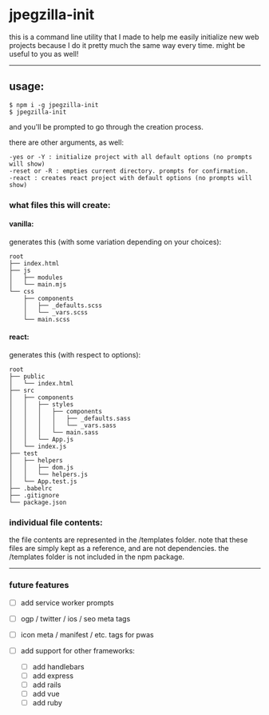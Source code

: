 # jpegzilla-init

this is a command line utility that I made to help me easily initialize new web projects because I do it pretty much the same way every time. might be useful to you as well!

---

## usage:

```
$ npm i -g jpegzilla-init
$ jpegzilla-init
```

and you'll be prompted to go through the creation process.

there are other arguments, as well:

```
-yes or -Y : initialize project with all default options (no prompts will show)
-reset or -R : empties current directory. prompts for confirmation.
-react : creates react project with default options (no prompts will show)
```

### what files this will create:

#### vanilla:

generates this (with some variation depending on your choices):

```
root
├── index.html
├── js
│   ├── modules
│   └── main.mjs
└── css
    ├── components
    │   ├── _defaults.scss
    │   └── _vars.scss
    └── main.scss
```

#### react:

generates this (with respect to options):

```
root
├── public
│   └── index.html
├── src
│   ├── components
│   │   ├── styles
│   │   │   ├── components
│   │   │   │   ├── _defaults.sass
│   │   │   │   └── _vars.sass
│   │   │   └── main.sass
│   │   └── App.js
│   └── index.js
├── test
│   ├── helpers
│   │   ├── dom.js
│   │   └── helpers.js
│   └── App.test.js
├── .babelrc
├── .gitignore
└── package.json
```

### individual file contents:

the file contents are represented in the /templates folder. note that these files are simply kept as a reference, and are not dependencies. the /templates folder is not included in the npm package.

---

### future features

- [ ] add service worker prompts
- [ ] ogp / twitter / ios / seo meta tags
- [ ] icon meta / manifest / etc. tags for pwas

- [ ] add support for other frameworks:
  - [ ] add handlebars
  - [ ] add express
  - [ ] add rails
  - [ ] add vue
  - [ ] add ruby
